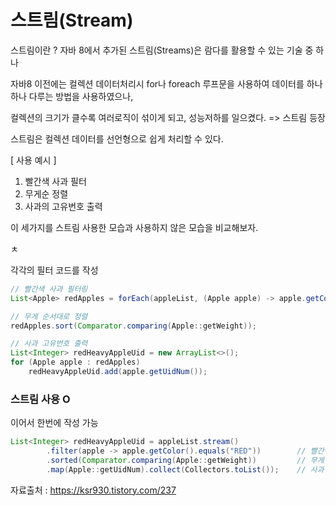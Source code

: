 # 스트림(Stream)
스트림이란 ? 
자바 8에서 추가된 스트림(Streams)은 람다를 활용할 수 있는 기술 중 하나

자바8 이전에는 컬렉션 데이터처리시 for나 foreach 루프문을 사용하여 데이터를 하나하나 다루는 방법을 사용하였으나,

컬렉션의 크기가 클수록 여러로직이 섞이게 되고, 성능저하를 일으켰다. => 스트림 등장

스트림은 컬렉션 데이터를 선언형으로 쉽게 처리할 수 있다.

[ 사용 예시 ]

1. 빨간색 사과 필터
2. 무게순 정렬
3. 사과의 고유번호 출력 

이 세가지를 스트림 사용한 모습과 사용하지 않은 모습을 비교해보자.

ㅊ

각각의 필터 코드를 작성

```java
// 빨간색 사과 필터링
List<Apple> redApples = forEach(appleList, (Apple apple) -> apple.getColor().equals("RED"));

// 무게 순서대로 정렬
redApples.sort(Comparator.comparing(Apple::getWeight));

// 사과 고유번호 출력
List<Integer> redHeavyAppleUid = new ArrayList<>();
for (Apple apple : redApples)
    redHeavyAppleUid.add(apple.getUidNum());

```

### 스트림 사용 O
이어서 한번에 작성 가능

```java
List<Integer> redHeavyAppleUid = appleList.stream()
        .filter(apple -> apple.getColor().equals("RED"))        // 빨간색 사과 필터링
        .sorted(Comparator.comparing(Apple::getWeight))         // 무게 순서대로 정렬
        .map(Apple::getUidNum).collect(Collectors.toList());    // 사과 고유번호 출력

```
자료출처 : https://ksr930.tistory.com/237
